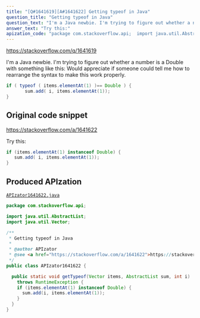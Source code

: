 ```yaml
---
title: "[Q#1641619][A#1641622] Getting typeof in Java"
question_title: "Getting typeof in Java"
question_text: "I'm a Java newbie. I'm trying to figure out whether a number is a Double with something like this: Would appreciate if someone could tell me how to rearrange the syntax to make this work properly."
answer_text: "Try this:"
apization_code: "package com.stackoverflow.api;  import java.util.AbstractList; import java.util.Vector;  /**  * Getting typeof in Java  *  * @author APIzator  * @see <a href=\"https://stackoverflow.com/a/1641622\">https://stackoverflow.com/a/1641622</a>  */ public class APIzator1641622 {    public static void getTypeof(Vector items, AbstractList sum, int i)     throws RuntimeException {     if (items.elementAt(1) instanceof Double) {       sum.add(i, items.elementAt(1));     }   } }"
---
```


https://stackoverflow.com/q/1641619

I&#x27;m a Java newbie. I&#x27;m trying to figure out whether a number is a Double with something like this:
Would appreciate if someone could tell me how to rearrange the syntax to make this work properly.


```java
if ( typeof ( items.elementAt(1) )== Double ) {
       sum.add( i, items.elementAt(1));
}
```


## Original code snippet

https://stackoverflow.com/a/1641622

Try this:

```java
if (items.elementAt(1) instanceof Double) {
   sum.add( i, items.elementAt(1));
}
```

## Produced APIzation

[`APIzator1641622.java`](https://github.com/pasqualesalza/apization-temp-data/raw/master/apizations/java/APIzator1641622.java)

```java
package com.stackoverflow.api;

import java.util.AbstractList;
import java.util.Vector;

/**
 * Getting typeof in Java
 *
 * @author APIzator
 * @see <a href="https://stackoverflow.com/a/1641622">https://stackoverflow.com/a/1641622</a>
 */
public class APIzator1641622 {

  public static void getTypeof(Vector items, AbstractList sum, int i)
    throws RuntimeException {
    if (items.elementAt(1) instanceof Double) {
      sum.add(i, items.elementAt(1));
    }
  }
}

```